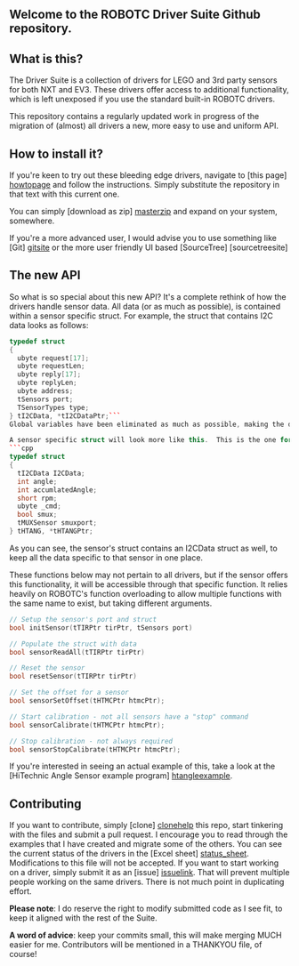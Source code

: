 Welcome to the ROBOTC Driver Suite Github repository.
--

What is this?
--------------
The Driver Suite is a collection of drivers for LEGO and 3rd party sensors for both NXT and EV3.  These drivers offer access to additional functionality, which is left unexposed if you use the standard built-in ROBOTC drivers. 

This repository contains a regularly updated work in progress of the migration of (almost) all drivers a new, more easy to use and uniform API.

How to install it?
--------------
If you're keen to try out these bleeding edge drivers, navigate to [this page] [howtopage] and follow the instructions.  Simply substitute the repository in that text with this current one.

You can simply [download as zip] [masterzip] and expand on your system, somewhere.

If you're a more advanced user, I would advise you to use something like [Git] [gitsite] or the more user friendly UI based [SourceTree] [sourcetreesite]

The new API
--------------
So what is so special about this new API?  It's a complete rethink of how the drivers handle sensor data.  All data (or as much as possible), is contained within a sensor specific struct.  For example, the struct that contains I2C data looks as follows:
```cpp
typedef struct
{
  ubyte request[17];
  ubyte requestLen;
  ubyte reply[17];
  ubyte replyLen;
  ubyte address;
  tSensors port;
  TSensorTypes type;
} tI2CData, *tI2CDataPtr;```
Global variables have been eliminated as much as possible, making the drivers less prone to weird behavioural issues, if multitasking is used.

A sensor specific struct will look more like this.  This is the one for the HiTechnic Angle Sensor:
```cpp
typedef struct
{
  tI2CData I2CData;
  int angle;
  int accumlatedAngle;
  short rpm;
  ubyte _cmd;
  bool smux;
  tMUXSensor smuxport;
} tHTANG, *tHTANGPtr;
```
As you can see, the sensor's struct contains an I2CData struct as well, to keep all the data specific to that sensor in one place.

These functions below may not pertain to all drivers, but if the sensor offers this functionality, it will be accessible through that specific function.  It relies heavily on ROBOTC's function overloading to allow multiple functions with the same name to exist, but taking different arguments.
```cpp
// Setup the sensor's port and struct
bool initSensor(tTIRPtr tirPtr, tSensors port)

// Populate the struct with data
bool sensorReadAll(tTIRPtr tirPtr)

// Reset the sensor
bool resetSensor(tTIRPtr tirPtr)

// Set the offset for a sensor
bool sensorSetOffset(tHTMCPtr htmcPtr);

// Start calibration - not all sensors have a "stop" command
bool sensorCalibrate(tHTMCPtr htmcPtr);

// Stop calibration - not always required
bool sensorStopCalibrate(tHTMCPtr htmcPtr);
```
If you're interested in seeing an actual example of this, take a look at the [HiTechnic Angle Sensor example program] [htangleexample].

Contributing
--------------
If you want to contribute, simply [clone] [clonehelp] this repo, start tinkering with the files and submit a pull request. I encourage you to read through the examples that I have created and migrate some of the others.  You can see the current status of the drivers in the [Excel sheet] [status_sheet].  Modifications to this file will not be accepted.  If you want to start working on a driver, simply submit it as an [issue] [issuelink].  That will prevent multiple people working on the same drivers.  There is not much point in duplicating effort.

**Please note**: I do reserve the right to modify submitted code as I see fit, to keep it aligned with the rest of the Suite.

**A word of advice**: keep your commits small, this will make merging MUCH easier for me.
Contributors will be mentioned in a THANKYOU file, of course!

[issuelink]: https://github.com/botbench/robotcdriversuite/issues
[status_sheet]: https://github.com/botbench/robotcdriversuite/raw/master/status_drivers.xlsx
[clonehelp]: https://help.github.com/articles/fork-a-repo
[htangleexample]: https://github.com/botbench/robotcdriversuite/blob/master/examples/hitechnic-angle-test1.c
[gitsite]: http://git-scm.com/download/win
[souretreesite]: http://www.sourcetreeapp.com/
[masterzip]: https://github.com/github/linguist/archive/master.zip
[howtopage]: http://botbench.com/blog/2013/12/13/robotc-3-x-driver-suite-is-now-on-git/